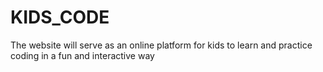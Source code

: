# KIDS_CODE
The website will serve as an online platform for kids to learn and practice coding in a fun and interactive way
